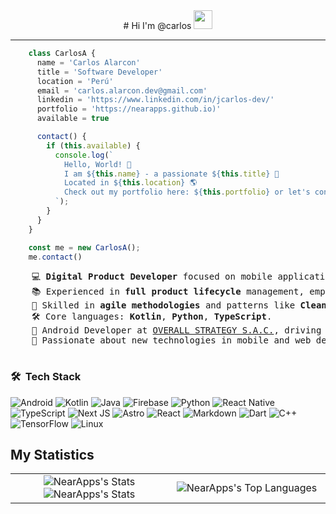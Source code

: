 <div>
  <div align="center">
    # Hi I'm @carlos <img src = "assets/wave.gif" width = 30px>
  </div>
  <hr >

  ```js
      class CarlosA {
        name = 'Carlos Alarcon'
        title = 'Software Developer'
        location = 'Perú'
        email = 'carlos.alarcon.dev@gmail.com'
        linkedin = 'https://www.linkedin.com/in/jcarlos-dev/'
        portfolio = 'https://nearapps.github.io)'
        available = true

        contact() {
          if (this.available) {
            console.log(`
              Hello, World! 👾
              I am ${this.name} - a passionate ${this.title} 🚀
              Located in ${this.location} 🌎
              Check out my portfolio here: ${this.portfolio} or let's connect on Email or LinkedIn!
            `);
          }
        }
      }
  
      const me = new CarlosA();
      me.contact()
  ```

  <pre>
    💻 <b>Digital Product Developer</b> focused on mobile applications 📱.
    📚 Experienced in <b>full product lifecycle</b> management, emphasizing user experience.
    🚀 Skilled in <b>agile methodologies</b> and patterns like <b>Clean Architecture</b>, MVI, MVVM, MVP.
    🛠️ Core languages: <b>Kotlin</b>, <b>Python</b>, <b>TypeScript</b>.
    🚩 Android Developer at <a href="https://www.overall.pe/" target="_blank">OVERALL STRATEGY S.A.C.</a>, driving growth and initiatives with <a href="https://github.com/overalldev" target="_blank">@OverallDev</a>.
    🧠 Passionate about new technologies in mobile and web development to deliver innovative solutions.
  </pre>

  ### 🛠 &nbsp;Tech Stack
  <!-- > (See repo on Link https://github.com/Ileriayo/markdown-badges) </-->
  <p align="center">
    
  ![Android](https://img.shields.io/badge/Android-3DDC84?style=for-the-badge&logo=android&logoColor=white) ![Kotlin](https://img.shields.io/badge/kotlin-%237F52FF.svg?style=for-the-badge&logo=kotlin&logoColor=white) ![Java](https://img.shields.io/badge/java-%23ED8B00.svg?style=for-the-badge&logo=openjdk&logoColor=white) ![Firebase](https://img.shields.io/badge/firebase-a08021?style=for-the-badge&logo=firebase&logoColor=ffcd34) ![Python](https://img.shields.io/badge/python-3670A0?style=for-the-badge&logo=python&logoColor=ffdd54) ![React Native](https://img.shields.io/badge/react_native-%2320232a.svg?style=for-the-badge&logo=react&logoColor=%2361DAFB) ![TypeScript](https://img.shields.io/badge/typescript-%23007ACC.svg?style=for-the-badge&logo=typescript&logoColor=white) ![Next JS](https://img.shields.io/badge/Next-black?style=for-the-badge&logo=next.js&logoColor=white) ![Astro](https://img.shields.io/badge/astro-%232C2052.svg?style=for-the-badge&logo=astro&logoColor=white) ![React](https://img.shields.io/badge/react-%2320232a.svg?style=for-the-badge&logo=react&logoColor=%2361DAFB) ![Markdown](https://img.shields.io/badge/markdown-%23000000.svg?style=for-the-badge&logo=markdown&logoColor=white) ![Dart](https://img.shields.io/badge/dart-%230175C2.svg?style=for-the-badge&logo=dart&logoColor=white) ![C++](https://img.shields.io/badge/c++-%2300599C.svg?style=for-the-badge&logo=c%2B%2B&logoColor=white) ![TensorFlow](https://img.shields.io/badge/TensorFlow-%23FF6F00.svg?style=for-the-badge&logo=TensorFlow&logoColor=white) ![Linux](https://img.shields.io/badge/Linux-FCC624?style=for-the-badge&logo=linux&logoColor=black)

  </p>

  ## My Statistics

  <table border="0" align="center">
    <tr border="0">
      <td width="50%" align="center">
        <img src="https://github-readme-stats.vercel.app/api?username=NearApps&theme=dark&show_icons=true&hide_border=true&count_private=true" alt="NearApps's Stats" />
        <img src="https://github-readme-streak-stats.herokuapp.com/?user=NearApps&theme=dark&hide_border=true" alt="NearApps's Stats" />
      </td>
      <td width="50%" align="center">
        <img src="https://github-readme-stats.vercel.app/api/top-langs/?username=NearApps&theme=dark&show_icons=true&hide_border=true&layout=compact" alt="NearApps's Top Languages" />
      </td>
    </tr>
  </table>

</div>
